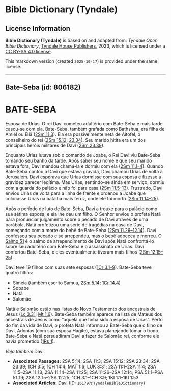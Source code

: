 # Bible Dictionary (Tyndale)

## License Information

**Bible Dictionary (Tyndale)** is based on and adapted from: _Tyndale Open Bible Dictionary_, [Tyndale House Publishers](https://tyndaleopenresources.com/), 2023, which is licensed under a [CC BY-SA 4.0 license](https://creativecommons.org/licenses/by-sa/4.0/legalcode.en).

This markdown version (created `2025-10-17`) is provided under the same license.



--------------------------------

## Bate-Seba (id: 806182)

BATE\-SEBA
==========

Esposa de Urias. O rei Davi cometeu adultério com Bate\-Seba e mais tarde casou\-se com ela. Bate\-Seba, também grafada como Bathshua, era filha de Amiel ou Eliã ([2Sm 11\.3](https://ref.ly/2Sam11:3)). Ela era possivelmente neta de Aitofel, o conselheiro do rei ([2Sm 15\.12](https://ref.ly/2Sam15:12); [23\.34](https://ref.ly/2Sam23:34)). Seu marido hitita era um dos principais heróis militares de Davi ([2Sm 23\.39](https://ref.ly/2Sam23:39)).

Enquanto Urias lutava sob o comando de Joabe, o Rei Davi viu Bate\-Seba tomando seu banho da tarde. Após saber seu nome e que seu marido estava fora, Davi mandou chamá\-la e dormiu com ela ([2Sm 11\.1–4](https://ref.ly/2Sam11:1-2Sam11:4)). Quando Bate\-Seba contou a Davi que estava grávida, Davi chamou Urias de volta a Jerusalém. Davi esperava que Urias dormisse com sua esposa e fizesse a gravidez parecer legítima. Mas Urias, sentindo\-se ainda em serviço, dormiu com a guarda do palácio e não foi para casa ([2Sm 11\.5–13](https://ref.ly/2Sam11:5-2Sam11:13)). Frustrado, Davi enviou Urias de volta para a linha de frente e ordenou a Joabe que colocasse Urias na batalha mais feroz, onde ele foi morto ([2Sm 11\.14–25](https://ref.ly/2Sam11:14-2Sam11:25)).

Após o período de luto de Bate\-Seba, Davi a trouxe para o palácio como sua sétima esposa, e ela lhe deu um filho. O Senhor enviou o profeta Natã para pronunciar julgamento sobre o pecado de Davi através de uma parábola. Natã profetizou uma série de tragédias na casa de Davi, começando com a morte do bebê de Bate\-Seba ([2Sm 11\.26–12\.14](https://ref.ly/2Sam11:26-2Sam12:14)). Davi confessou seu pecado e se arrependeu, mas o bebê adoeceu e morreu. O [Salmo 51](https://ref.ly/Ps51:1-Ps51:19) é o salmo de arrependimento de Davi após Natã confrontá\-lo sobre seu adultério com Bate\-Seba e o assassinato de Urias. Davi confortou Bate\-Seba, e eles eventualmente tiveram mais filhos ([2Sm 12\.15–25](https://ref.ly/2Sam12:15-2Sam12:25)).

Davi teve 19 filhos com suas sete esposas ([1Cr 3\.1–9](https://ref.ly/1Chr3:1-1Chr3:9)). Bate\-Seba teve quatro filhos:

* Simeia (também escrito Samua, [2Sm 5\.14](https://ref.ly/2Sam5:14); [1Cr 14\.4](https://ref.ly/1Chr14:4))
* Sobabe
* Natã
* Salomão

Natã e Salomão estão nas listas do Novo Testamento dos ancestrais de Jesus ([Lc 3\.31](https://ref.ly/Luke3:31); [Mt 1\.6](https://ref.ly/Matt1:6)). Bate\-Seba também aparece na lista de Mateus dos ancestrais de Jesus como “aquela que tinha sido a esposa de Urias”. Perto do fim da vida de Davi, o profeta Natã informou a Bate\-Seba que o filho de Davi, Adonias (com sua esposa Hagite), estava planejando tomar o trono. Bate\-Seba e Natã persuadiram Davi a fazer de Salomão rei, conforme ele havia prometido ([1Rs 1](https://ref.ly/1Kgs1:1-1Kgs1:53)).

*Veja também* Davi.

* **Associated Passages:** 2SA 5:14; 2SA 11:3; 2SA 15:12; 2SA 23:34; 2SA 23:39; 1CH 3:5; 1CH 14:4; MAT 1:6; LUK 3:31; 2SA 11:1–2SA 11:4; 2SA 11:5–2SA 11:13; 2SA 11:14–2SA 11:25; 2SA 11:26–2SA 12:14; PSA 51:1–PSA 51:19; 2SA 12:15–2SA 12:25; 1CH 3:1–1CH 3:9; 1KI 1:1–1KI 1:53
* **Associated Articles:** Davi (ID: `161797@TyndaleBibleDictionary`)

